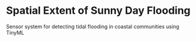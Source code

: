 # Spatial Extent of Sunny Day Flooding
 Sensor system for detecting tidal flooding in coastal communities using TinyML
